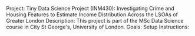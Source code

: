 Project: Tiny Data Science Project (INM430): Investigating Crime and Housing Features to Estimate Income Distribution Across the LSOAs of Greater London
Description: This project is part of the MSc Data Science course in City St George's, University of London.
Goals:
Setup Instructions: